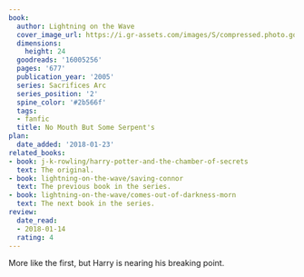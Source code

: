 ```yaml
---
book:
  author: Lightning on the Wave
  cover_image_url: https://i.gr-assets.com/images/S/compressed.photo.goodreads.com/books/1349652137l/16005256._SY475_.jpg
  dimensions:
    height: 24
  goodreads: '16005256'
  pages: '677'
  publication_year: '2005'
  series: Sacrifices Arc
  series_position: '2'
  spine_color: '#2b566f'
  tags:
  - fanfic
  title: No Mouth But Some Serpent's
plan:
  date_added: '2018-01-23'
related_books:
- book: j-k-rowling/harry-potter-and-the-chamber-of-secrets
  text: The original.
- book: lightning-on-the-wave/saving-connor
  text: The previous book in the series.
- book: lightning-on-the-wave/comes-out-of-darkness-morn
  text: The next book in the series.
review:
  date_read:
  - 2018-01-14
  rating: 4
---
```


More like the first, but Harry is nearing his breaking point.
